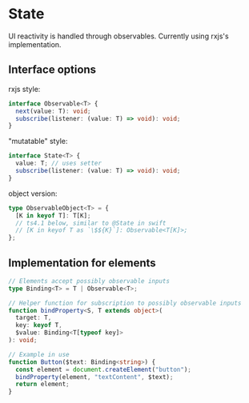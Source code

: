 # State

UI reactivity is handled through observables. Currently using rxjs's implementation.

## Interface options

rxjs style:

```ts
interface Observable<T> {
  next(value: T): void;
  subscribe(listener: (value: T) => void): void;
}
```

"mutatable" style:

```ts
interface State<T> {
  value: T; // uses setter
  subscribe(listener: (value: T) => void): void;
}
```

object version:

```ts
type ObservableObject<T> = {
  [K in keyof T]: T[K];
  // ts4.1 below, similar to @State in swift
  // [K in keyof T as `\$${K}`]: Observable<T[K]>;
};
```

## Implementation for elements

```ts
// Elements accept possibly observable inputs
type Binding<T> = T | Observable<T>;

// Helper function for subscription to possibly observable inputs
function bindProperty<S, T extends object>(
  target: T,
  key: keyof T,
  $value: Binding<T[typeof key]>
): void;

// Example in use
function Button($text: Binding<string>) {
  const element = document.createElement("button");
  bindProperty(element, "textContent", $text);
  return element;
}
```
